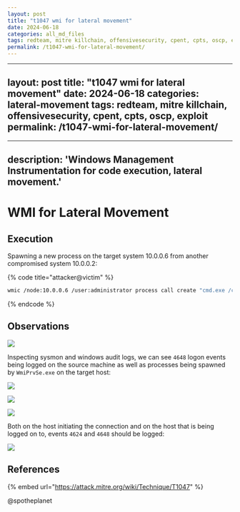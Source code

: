 ```yaml
---
layout: post
title: "t1047 wmi for lateral movement"
date: 2024-06-18
categories: all_md_files
tags: redteam, mitre killchain, offensivesecurity, cpent, cpts, oscp, exploit
permalink: /t1047-wmi-for-lateral-movement/
---
```


---
layout: post
title: "t1047 wmi for lateral movement"
date: 2024-06-18
categories: lateral-movement
tags: redteam, mitre killchain, offensivesecurity, cpent, cpts, oscp, exploit
permalink: /t1047-wmi-for-lateral-movement/
---

---
description: 'Windows Management Instrumentation for code execution, lateral movement.'
---

# WMI for Lateral Movement

## Execution

Spawning a new process on the target system 10.0.0.6 from another compromised system 10.0.0.2:

{% code title="attacker@victim" %}
```bash
wmic /node:10.0.0.6 /user:administrator process call create "cmd.exe /c calc"
```
{% endcode %}

## Observations

![](../../.gitbook/assets/wmic-calc.png)

Inspecting sysmon and windows audit logs, we can see `4648` logon events being logged on the source machine as well as processes being spawned by `WmiPrvSe.exe` on the target host:

![](../../.gitbook/assets/wmic-create-cmdline.png)

![](../../.gitbook/assets/wmic-logon.png)

![](../../.gitbook/assets/wmic-spawn.png)

Both on the host initiating the connection and on the host that is being logged on to, events `4624` and `4648` should be logged:

![](../../.gitbook/assets/wmi-logons.png)

## References

{% embed url="https://attack.mitre.org/wiki/Technique/T1047" %}

@spotheplanet
